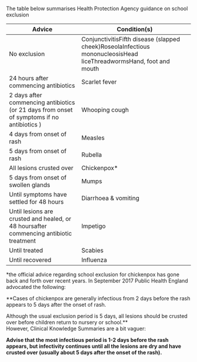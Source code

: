 The table below summarises Health Protection Agency guidance on school exclusion  
  


| **Advice** | **Condition(s)** |
| --- | --- |
| No exclusion | ConjunctivitisFifth disease (slapped cheek)RoseolaInfectious mononucleosisHead liceThreadwormsHand, foot and mouth |
| 24 hours after commencing antibiotics | Scarlet fever |
| 2 days after commencing antibiotics (or 21 days from onset of symptoms if no antibiotics ) | Whooping cough |
| 4 days from onset of rash | Measles |
| 5 days from onset of rash | Rubella |
| All lesions crusted over | Chickenpox\* |
| 5 days from onset of swollen glands | Mumps |
| Until symptoms have settled for 48 hours | Diarrhoea \& vomiting |
| Until lesions are crusted and healed, or 48 hoursafter commencing antibiotic treatment | Impetigo |
| Until treated | Scabies |
| Until recovered | Influenza |

  
\*the official advice regarding school exclusion for chickenpox has gone back and forth over recent years. In September 2017 Public Health England advocated the following:  
  
 **Cases of chickenpox are generally infectious from 2 days before the rash appears to 5 days after the onset of rash.  
  
Although the usual exclusion period is 5 days, all lesions should be crusted over before children return to nursery or school.**  
However, Clinical Knowledge Summaries are a bit vaguer:  
  
 **Advise that the most infectious period is 1\-2 days before the rash appears, but infectivity continues until all the lesions are dry and have crusted over (usually about 5 days after the onset of the rash).**